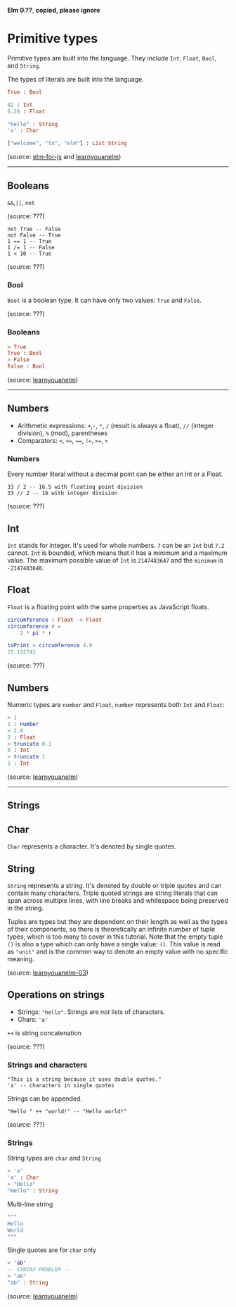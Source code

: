 **Elm 0.??**, **copied, please ignore** 

# Primitive types

Primitive types are built into the language. They include `Int`, `Float`, `Bool`, and `String`. 

The types of literals are built into the language.

```elm
True : Bool

42 : Int
6.28 : Float

"hello" : String
'x' : Char

["welcome", "to", "elm"] : List String
```

(source: [elm-for-js](https://github.com/elm-guides/elm-for-js/blob/master/Scope.md) and [learnyouanelm](https://github.com/learnyouanelm/learnyouanelm.github.io/blob/master/pages/02-starting-out.md))


--------------------------------------------------
## Booleans

`&&`,`||`, `not`

(source: ???)

~~~~ {.Elm:hs name="code"}
not True -- False
not False -- True
1 == 1 -- True
1 /= 1 -- False
1 < 10 -- True
~~~~

(source: ???)

### Bool

`Bool` is a boolean type. It can have only two values: `True` and `False`.

(source: ???)

### Booleans

```elm
> True
True : Bool
> False
False : Bool
```

(source: [learnyouanelm](https://github.com/learnyouanelm/learnyouanelm.github.io/blob/master/pages/02-starting-out.md))


--------------------------------------------------
## Numbers

* Arithmetic expressions: `+`,`-`, `*`, `/` (result is always a float), `//` (integer division), `%` (mod), parentheses
* Comparators: `<`, `<=`, `==`, `!=`, `>=`, `>`

### Numbers

Every number literal without a decimal point can be either an Int or a Float.

~~~~ {.Elm:hs name="code"}
33 / 2 -- 16.5 with floating point division
33 // 2 -- 16 with integer division
~~~~

(source: ???)

## Int

`Int` stands for integer. It's used for whole numbers. `7` can be an `Int` but
`7.2` cannot. `Int` is bounded, which means that it has a minimum and a
maximum value. The maximum possible value of `Int` is
`2147483647` and the `minimum` is `-2147483648`.

## Float

`Float` is a floating point with the same properties as JavaScript floats.

```elm
circumference : Float -> Float
circumference r =
    2 * pi * r
```

```elm
toPrint = circumference 4.0
25.132742
```

(source: ???)

## Numbers

Numeric types are `number` and `Float`, `number` represents both `Int` and `Float`:
```elm
> 1
1 : number
> 2.0
2 : Float
> truncate 0.1
0 : Int
> truncate 1
1 : Int
```

(source: [learnyouanelm](https://github.com/learnyouanelm/learnyouanelm.github.io/blob/master/pages/02-starting-out.md))


--------------------------------------------------
## Strings


## Char

`Char` represents a character. It's denoted by single quotes.

## String

`String` represents a string. It's denoted by double or triple quotes and
can contain many characters. Triple quoted strings are string literals
that can span across multiple lines, with line breaks and whitespace
being preserved in the string.

Tuples are types but they are dependent on their length as well as the
types of their components, so there is theoretically an infinite number
of tuple types, which is too many to cover in this tutorial. Note that
the empty tuple `()` is also a type which can only have a single value: `()`.
This value is read as `"unit"` and is the common way to denote an empty
value with no specific meaning.

(source: [learnyouanelm-03](https://github.com/learnyouanelm/learnyouanelm.github.io/blob/master/pages/03-types.md))


## Operations on strings

* Strings: `"hello"`. Strings are _not_ lists of characters.
* Chars: `'a'`

`++` is string concatenation

(source: ???)


### Strings and characters

~~~~ {.Elm:hs name="code"}
"This is a string because it uses double quotes."
'a' -- characters in single quotes
~~~~

Strings can be appended.

~~~~ {.Elm:hs name="code"}
"Hello " ++ "world!" -- "Hello world!"
~~~~

(source: ???)

### Strings

String types are `char` and `String`

```elm
> 'a'
'a' : Char
> "Hello"
"Hello" : String
```

Multi-line string
```elm
"""
Hello
World
"""
```

Single quotes are for `char` only
```elm
> 'ab'
-- SYNTAX PROBLEM --
> "ab"
"ab" : String
```

(source: [learnyouanelm](https://github.com/learnyouanelm/learnyouanelm.github.io/blob/master/pages/02-starting-out.md))
